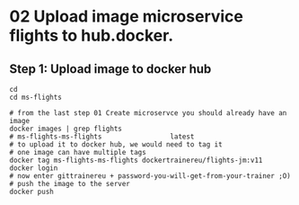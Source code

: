 # 02 Upload image microservice flights to hub.docker. 

## Step 1: Upload image to docker hub 

```
cd
cd ms-flights
```

```
# from the last step 01 Create microservce you should already have an image
docker images | grep flights
# ms-flights-ms-flights                 latest  
# to upload it to docker hub, we would need to tag it
# one image can have multiple tags
docker tag ms-flights-ms-flights dockertrainereu/flights-jm:v11
docker login
# now enter gittrainereu + password-you-will-get-from-your-trainer ;O)
# push the image to the server 
docker push
```
